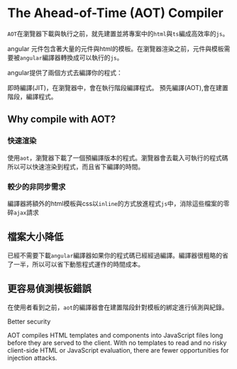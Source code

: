 # The Ahead-of-Time (AOT) Compiler

`AOT`在瀏覽器下載與執行之前，就先建置並將專案中的`html`與`ts`編成高效率的`js`。

angular 元件包含著大量的元件與html的模板。在瀏覽器渲染之前，元件與模板需要被`angular`編譯器轉換成可以執行的`js`。

angular提供了兩個方式去編譯你的程式：

即時編譯(JIT)，在瀏覽器中，會在執行階段編譯程式。
預先編譯(AOT),會在建置階段，編譯程式。

## Why compile with AOT?

### 快速渲染

使用`aot`，瀏覽器下載了一個預編譯版本的程式。瀏覽器會去載入可執行的程式碼所以可以快速渲染到程式，而且省下編譯的時間。

### 較少的非同步需求

編譯器將額外的html模板與css以`inline`的方式放進程式`js`中，消除這些檔案的零碎`ajax`請求

## 檔案大小降低

已經不需要下載`angular`編譯器如果你的程式碼已經經過編譯。編譯器很粗略的省了一半，所以可以省下動態程式運作的時間成本。

## 更容易偵測模板錯誤

在使用者看到之前，`aot`的編譯器會在建置階段針對模板的綁定進行偵測與紀錄。

Better security

AOT compiles HTML templates and components into JavaScript files long before they are served to the client. With no templates to read and no risky client-side HTML or JavaScript evaluation, there are fewer opportunities for injection attacks.


